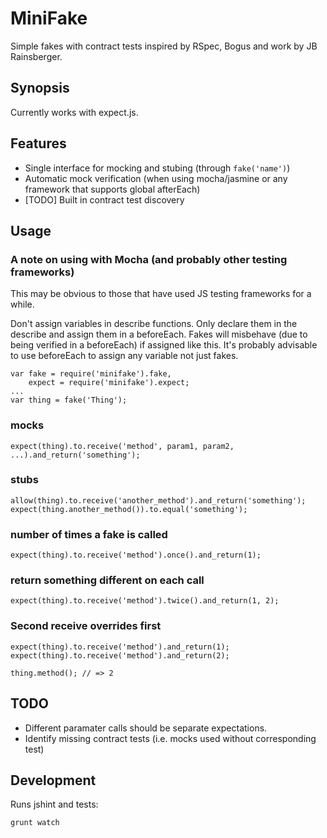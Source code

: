 # MiniFake

Simple fakes with contract tests inspired by RSpec, Bogus and work by JB Rainsberger.

## Synopsis

Currently works with expect.js.

## Features

* Single interface for mocking and stubing (through `fake('name')`)
* Automatic mock verification (when using mocha/jasmine or any framework that supports global afterEach)
* [TODO] Built in contract test discovery

## Usage

### A note on using with Mocha (and probably other testing frameworks)

This may be obvious to those that have used JS testing frameworks for a while.

Don't assign variables in describe functions. Only declare them in the describe and assign them in a beforeEach. Fakes will misbehave (due to being verified in a beforeEach) if assigned like this. It's probably advisable to use beforeEach to assign any variable not just fakes.

    var fake = require('minifake').fake,
        expect = require('minifake').expect;
    ...
    var thing = fake('Thing');

### mocks

    expect(thing).to.receive('method', param1, param2, ...).and_return('something');

### stubs

    allow(thing).to.receive('another_method').and_return('something');
    expect(thing.another_method()).to.equal('something');

### number of times a fake is called

    expect(thing).to.receive('method').once().and_return(1);

### return something different on each call

    expect(thing).to.receive('method').twice().and_return(1, 2);

### Second receive overrides first

    expect(thing).to.receive('method').and_return(1);
    expect(thing).to.receive('method').and_return(2);

    thing.method(); // => 2

## TODO

* Different paramater calls should be separate expectations.
* Identify missing contract tests (i.e. mocks used without corresponding test)

## Development

Runs jshint and tests:

    grunt watch


